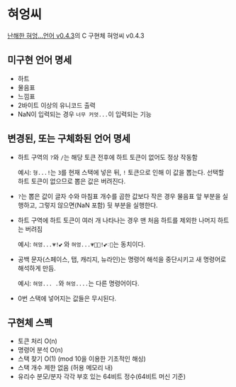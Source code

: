 # 혀엉씨

[난해한 혀엉...언어 v0.4.3](https://gist.github.com/xnuk/d9f883ede568d97caa158255e4b4d069/ba90957b94c084fe7ef6154441ac36410b61210c)의 C 구현체 혀엉씨 v0.4.3

## 미구현 언어 명세
* 하트
* 물음표
* 느낌표
* 2바이트 이상의 유니코드 출력
* NaN이 입력되는 경우 <code>너무 커엇...</code>이 입력되는 기능

## 변경된, 또는 구체화된 언어 명세
* 하트 구역의 <code>?</code>와 <code>/</code>는 해당 토큰 전후에 하트 토큰이 없어도 정상 작동함

	예시: <code>형...!</code>는 <code>3</code>를 현재 스택에 넣은 뒤, <code>!</code> 토큰으로 인해 이 값을 뽑는다. 선택할 하트 토큰이 없으므로 뽑은 값은 버려진다.

* <code>?</code>는 뽑은 값이 글자 수와 마침표 개수를 곱한 값보다 작은 경우 물음표 앞 부분을 실행하고, 그렇지 않으면(NaN 포함) 뒷 부분을 실행한다.
* 하트 구역에 하트 토큰이 여러 개 나타나는 경우 맨 처음 하트를 제외한 나머지 하트는 버려짐

	예시: <code>혀엉...💗!💕</code> 와 <code>혀엉...💗💙💝!💕♡💜</code>는 동치이다.

* 공백 문자(스페이스, 탭, 캐리지, 뉴라인)는 명령어 해석을 중단시키고 새 명령어로 해석하게 만듬.

	예시: <code>혀엉... .</code>와 <code>혀엉....</code>는 다른 명령어이다.

* 0번 스택에 넣어지는 값들은 무시된다.

## 구현체 스펙
* 토큰 처리 O(n)
* 명령어 분석 O(n)
* 스택 찾기 O(1) (mod 10을 이용한 기초적인 해싱)
* 스택 개수 제한 없음 (허용 메모리 내)
* 유리수 분모/분자 각각 부호 있는 64비트 정수(64비트 머신 기준)
